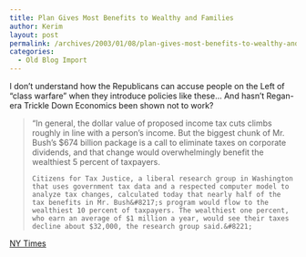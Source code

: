 ```yaml
---
title: Plan Gives Most Benefits to Wealthy and Families
author: Kerim
layout: post
permalink: /archives/2003/01/08/plan-gives-most-benefits-to-wealthy-and-families/
categories:
  - Old Blog Import
---
```

I don&#8217;t understand how the Republicans can accuse people on the Left of &#8220;class warfare&#8221; when they introduce policies like these&#8230; And hasn&#8217;t Regan-era Trickle Down Economics been shown not to work?




>   &#8220;In general, the dollar value of proposed income tax cuts climbs roughly in line with a person&#8217;s income. But the biggest chunk of Mr. Bush&#8217;s $674 billion package is a call to eliminate taxes on corporate dividends, and that change would overwhelmingly benefit the wealthiest 5 percent of taxpayers. 
>   
>   
>     Citizens for Tax Justice, a liberal research group in Washington that uses government tax data and a respected computer model to analyze tax changes, calculated today that nearly half of the tax benefits in Mr. Bush&#8217;s program would flow to the wealthiest 10 percent of taxpayers. The wealthiest one percent, who earn an average of $1 million a year, would see their taxes decline about $32,000, the research group said.&#8221;
>   


<a href="http://www.nytimes.com/2003/01/08/politics/08EFFE.html" onclick="_gaq.push(['_trackEvent', 'outbound-article', 'http://www.nytimes.com/2003/01/08/politics/08EFFE.html', 'NY Times']);" >NY Times</a>

